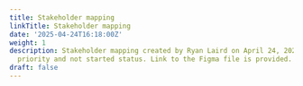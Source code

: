 ```yaml
---
title: Stakeholder mapping
linkTitle: Stakeholder mapping
date: '2025-04-24T16:18:00Z'
weight: 1
description: Stakeholder mapping created by Ryan Laird on April 24, 2025, with low
  priority and not started status. Link to the Figma file is provided.
draft: false
---
```



<!-- Unsupported block type: link_preview -->
